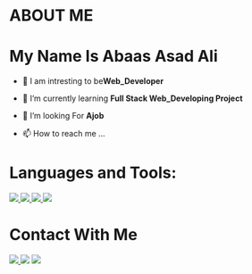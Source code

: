 
# ABOUT ME
#  My Name Is Abaas Asad Ali

- 👀 I am intresting to be**Web_Developer**

- 🌱 I’m currently learning **Full Stack Web_Developing Project**

- 💞️ I’m looking For **Ajob**

- 📫 How to reach me ...

# Languages and Tools:

 <a href="https://www.w3.org/html/" target="_blank"> <img src="https://img.icons8.com/color/48/000000/html-5.png"/> </a> 
 <a href="https://www.w3schools.com/css/" target="_blank"> <img src="https://img.icons8.com/color/48/000000/css3.png"/> </a> 
 <a href="https://reactjs.org/" target="_blank"> <img src="https://img.icons8.com/color/48/000000/react-native.png"/> </a>
 <a href="https://www.java.com" target="_blank"> <img src="https://img.icons8.com/color/48/000000/java-coffee-cup-logo.png"/> </a>
# Contact With Me
<a href = "https://www.facebook.com/abaas.ace.5"><img src="https://img.icons8.com/color/48/000000/facebook.png"/>
<a href = "https://www.instagram.com/abaas_i.t?r=nametag"><img src="https://img.icons8.com/fluent/48/000000/instagram-new.png"/></a>
<a href = "https://wa.me/qr/246YJGPV7HMLD1"><img src="https://img.icons8.com/color/48/000000/whatsapp--v6.png"/></a>
